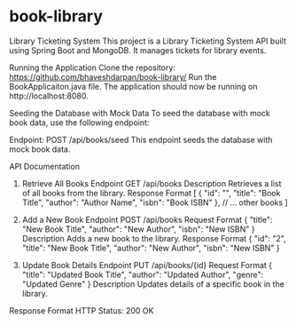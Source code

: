# book-library
Library Ticketing System
This project is a Library Ticketing System API built using Spring Boot and MongoDB. It manages tickets for library events.

Running the Application
Clone the repository: https://github.com/bhaveshdarpan/book-library/
Run the BookApplicaiton.java file. The application should now be running on http://localhost:8080.

Seeding the Database with Mock Data
To seed the database with mock book data, use the following endpoint:

Endpoint: POST /api/books/seed
This endpoint seeds the database with mock book data.

API Documentation
1. Retrieve All Books
Endpoint
GET /api/books
Description
Retrieves a list of all books from the library.
Response Format
[
    {
        "id": "",
        "title": "Book Title",
        "author": "Author Name",
        "isbn": "Book ISBN"
    },
    // ... other books
]

2. Add a New Book
Endpoint
POST /api/books
Request Format
{
    "title": "New Book Title",
    "author": "New Author",
    "isbn": "New ISBN"
}
Description
Adds a new book to the library.
Response Format
{
    "id": "2",
    "title": "New Book Title",
    "author": "New Author",
    "isbn": "New ISBN"
}

3. Update Book Details
Endpoint
PUT /api/books/{id}
Request Format
{
    "title": "Updated Book Title",
    "author": "Updated Author",
    "genre": "Updated Genre"
}
Description
Updates details of a specific book in the library.

Response Format
HTTP Status: 200 OK


